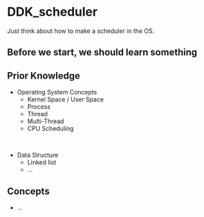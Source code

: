 # DDK_scheduler
Just think about how to make a scheduler in the OS. 

## Before we start, we should learn something


## Prior Knowledge
* Operating System Concepts
  * Kernel Space / User Space 
  * Process
  * Thread
  * Multi-Thread
  * CPU Scheduling
<br>

* Data Structure
  * Linked list
  * ...

## Concepts
* ...
